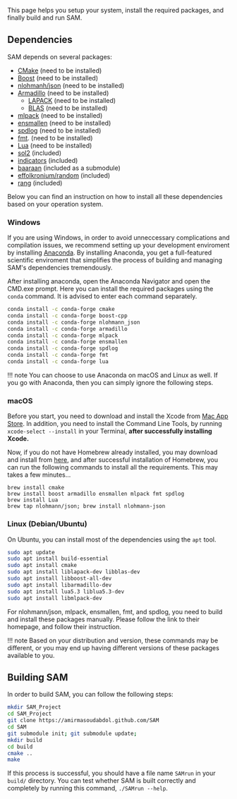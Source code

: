 This page helps you setup your system, install the required packages, and finally build and run SAM.

## Dependencies

SAM depends on several packages:

- [CMake](https://cmake.org) (need to be installed)
- [Boost](https://www.boost.org) (need to be installed)
- [nlohmanh/json](https://github.com/nlohmann/json) (need to be installed)
- [Armadillo](http://arma.sourceforge.net) (need to be installed)
	- [LAPACK](http://performance.netlib.org/lapack/) (need to be installed)
	- [BLAS](http://www.netlib.org/blas/) (need to be installed)
- [mlpack](https://www.mlpack.org) (need to be installed)
- [ensmallen](http://ensmallen.org) (need to be installed)
- [spdlog](https://github.com/gabime/spdlog) (need to be installed)
- [fmt](https://fmt.dev/latest/index.html). (need to be installed)
- [Lua](https://www.lua.org) (need to be installed)
- [sol2](https://github.com/ThePhD/sol2) (included)
- [indicators](https://github.com/p-ranav/indicators) (included)
- [baaraan](https://github.com/amirmasoudabdol/baaraan) (included as a submodule)
- [effolkronium/random](https://github.com/effolkronium/random) (included)
- [rang](https://github.com/agauniyal/rang) (included)

Below you can find an instruction on how to install all these dependencies based on your operation system.

### Windows

If you are using Windows, in order to avoid unneccessary complications and compilation issues, we recommend setting up your development enviroment by installing [Anaconda](https://www.anaconda.com/products/individual). By installing Anaconda, you get a full-featured scientific enviroment that simplifies the process of building and managing SAM's dependencies tremendously. 

After installing anaconda, open the Anaconda Navigator and open the CMD.exe prompt. Here you can install the required packages using the `conda` command. It is advised to enter each command separately.

```bash
conda install -c conda-forge cmake
conda install -c conda-forge boost-cpp
conda install -c conda-forge nlohmann_json
conda install -c conda-forge armadillo
conda install -c conda-forge mlpack
conda install -c conda-forge ensmallen
conda install -c conda-forge spdlog
conda install -c conda-forge fmt
conda install -c conda-forge lua
```


!!! note
	You can choose to use Anaconda on macOS and Linux as well. If you go with Anaconda, then you can simply ignore the following steps.

### macOS

Before you start, you need to download and install the Xcode from [Mac App Store](https://apps.apple.com/us/app/xcode/id497799835?mt=12). In addition, you need to install the Command Line Tools, by running `xcode-select --install` in your Terminal, **after successfully installing Xcode.**

Now, if you do not have Homebrew already installed, you may download and install from [here](https://brew.sh), and after successful installation of Homebrew, you can run the following commands to install all the requirements. This may takes a few minutes...

```shell
brew install cmake
brew install boost armadillo ensmallen mlpack fmt spdlog
brew install Lua
brew tap nlohmann/json; brew install nlohmann-json
```

### Linux (Debian/Ubuntu)

On Ubuntu, you can install most of the dependencies using the `apt` tool. 

```bash
sudo apt update
sudo apt install build-essential
sudo apt install cmake
sudo apt install liblapack-dev libblas-dev
sudo apt install libboost-all-dev
sudo apt install libarmadillo-dev
sudo apt install lua5.3 liblua5.3-dev
sudo apt install libmlpack-dev
```

For nlohmann/json, mlpack, ensmallen, fmt, and spdlog, you need to build and install these packages manually. Please follow the link to their homepage, and follow their instruction. 

!!! note
	Based on your distribution and version, these commands may be different, or you may end up having different versions of these packages available to you.

## Building SAM

In order to build SAM, you can follow the following steps:

```bash
mkdir SAM_Project
cd SAM_Project
git clone https://amirmasoudabdol.github.com/SAM
cd SAM
git submodule init; git submodule update;
mkdir build
cd build
cmake ..
make
```

If this process is successful, you should have a file name `SAMrun` in your `build/` directory. You can test whether SAM is built correctly and completely by running this command, `./SAMrun --help`.

<!-- ### Installing SAM

You may install the `./SAMrun` executable in your system by running:

```bash
cd SAM_Project/SAM/build
sudo make install
```
 -->

